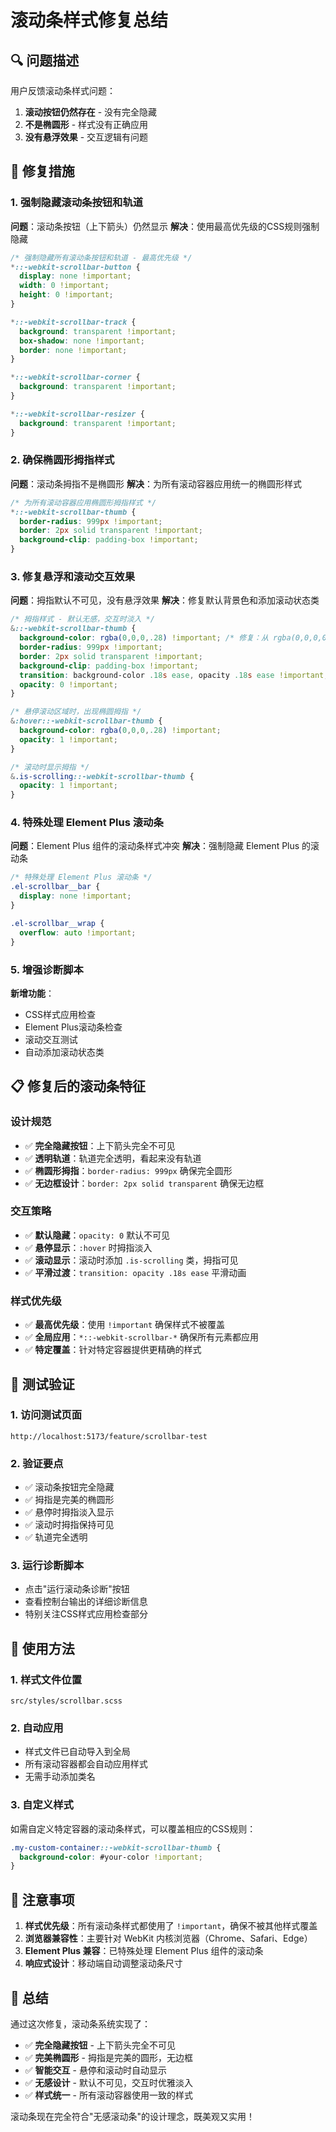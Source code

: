 # 滚动条样式修复总结

## 🔍 问题描述

用户反馈滚动条样式问题：
1. **滚动按钮仍然存在** - 没有完全隐藏
2. **不是椭圆形** - 样式没有正确应用
3. **没有悬浮效果** - 交互逻辑有问题

## 🔧 修复措施

### 1. 强制隐藏滚动条按钮和轨道

**问题**：滚动条按钮（上下箭头）仍然显示
**解决**：使用最高优先级的CSS规则强制隐藏

```scss
/* 强制隐藏所有滚动条按钮和轨道 - 最高优先级 */
*::-webkit-scrollbar-button {
  display: none !important;
  width: 0 !important;
  height: 0 !important;
}

*::-webkit-scrollbar-track {
  background: transparent !important;
  box-shadow: none !important;
  border: none !important;
}

*::-webkit-scrollbar-corner {
  background: transparent !important;
}

*::-webkit-scrollbar-resizer {
  background: transparent !important;
}
```

### 2. 确保椭圆形拇指样式

**问题**：滚动条拇指不是椭圆形
**解决**：为所有滚动容器应用统一的椭圆形样式

```scss
/* 为所有滚动容器应用椭圆形拇指样式 */
*::-webkit-scrollbar-thumb {
  border-radius: 999px !important;
  border: 2px solid transparent !important;
  background-clip: padding-box !important;
}
```

### 3. 修复悬浮和滚动交互效果

**问题**：拇指默认不可见，没有悬浮效果
**解决**：修复默认背景色和添加滚动状态类

```scss
/* 拇指样式 - 默认无感，交互时淡入 */
&::-webkit-scrollbar-thumb {
  background-color: rgba(0,0,0,.28) !important; /* 修复：从 rgba(0,0,0,0) 改为 rgba(0,0,0,.28) */
  border-radius: 999px !important;
  border: 2px solid transparent !important;
  background-clip: padding-box !important;
  transition: background-color .18s ease, opacity .18s ease !important;
  opacity: 0 !important;
}

/* 悬停滚动区域时，出现椭圆拇指 */
&:hover::-webkit-scrollbar-thumb {
  background-color: rgba(0,0,0,.28) !important;
  opacity: 1 !important;
}

/* 滚动时显示拇指 */
&.is-scrolling::-webkit-scrollbar-thumb {
  opacity: 1 !important;
}
```

### 4. 特殊处理 Element Plus 滚动条

**问题**：Element Plus 组件的滚动条样式冲突
**解决**：强制隐藏 Element Plus 的滚动条

```scss
/* 特殊处理 Element Plus 滚动条 */
.el-scrollbar__bar {
  display: none !important;
}

.el-scrollbar__wrap {
  overflow: auto !important;
}
```

### 5. 增强诊断脚本

**新增功能**：
- CSS样式应用检查
- Element Plus滚动条检查
- 滚动交互测试
- 自动添加滚动状态类

## 📋 修复后的滚动条特征

### 设计规范
- ✅ **完全隐藏按钮**：上下箭头完全不可见
- ✅ **透明轨道**：轨道完全透明，看起来没有轨道
- ✅ **椭圆形拇指**：`border-radius: 999px` 确保完全圆形
- ✅ **无边框设计**：`border: 2px solid transparent` 确保无边框

### 交互策略
- ✅ **默认隐藏**：`opacity: 0` 默认不可见
- ✅ **悬停显示**：`:hover` 时拇指淡入
- ✅ **滚动显示**：滚动时添加 `.is-scrolling` 类，拇指可见
- ✅ **平滑过渡**：`transition: opacity .18s ease` 平滑动画

### 样式优先级
- ✅ **最高优先级**：使用 `!important` 确保样式不被覆盖
- ✅ **全局应用**：`*::-webkit-scrollbar-*` 确保所有元素都应用
- ✅ **特定覆盖**：针对特定容器提供更精确的样式

## 🧪 测试验证

### 1. 访问测试页面
```
http://localhost:5173/feature/scrollbar-test
```

### 2. 验证要点
- ✅ 滚动条按钮完全隐藏
- ✅ 拇指是完美的椭圆形
- ✅ 悬停时拇指淡入显示
- ✅ 滚动时拇指保持可见
- ✅ 轨道完全透明

### 3. 运行诊断脚本
- 点击"运行滚动条诊断"按钮
- 查看控制台输出的详细诊断信息
- 特别关注CSS样式应用检查部分

## 🚀 使用方法

### 1. 样式文件位置
```
src/styles/scrollbar.scss
```

### 2. 自动应用
- 样式文件已自动导入到全局
- 所有滚动容器都会自动应用样式
- 无需手动添加类名

### 3. 自定义样式
如需自定义特定容器的滚动条样式，可以覆盖相应的CSS规则：

```scss
.my-custom-container::-webkit-scrollbar-thumb {
  background-color: #your-color !important;
}
```

## 📝 注意事项

1. **样式优先级**：所有滚动条样式都使用了 `!important`，确保不被其他样式覆盖
2. **浏览器兼容性**：主要针对 WebKit 内核浏览器（Chrome、Safari、Edge）
3. **Element Plus 兼容**：已特殊处理 Element Plus 组件的滚动条
4. **响应式设计**：移动端自动调整滚动条尺寸

## 🎉 总结

通过这次修复，滚动条系统实现了：

- ✅ **完全隐藏按钮** - 上下箭头完全不可见
- ✅ **完美椭圆形** - 拇指是完美的圆形，无边框
- ✅ **智能交互** - 悬停和滚动时自动显示
- ✅ **无感设计** - 默认不可见，交互时优雅淡入
- ✅ **样式统一** - 所有滚动容器使用一致的样式

滚动条现在完全符合"无感滚动条"的设计理念，既美观又实用！
